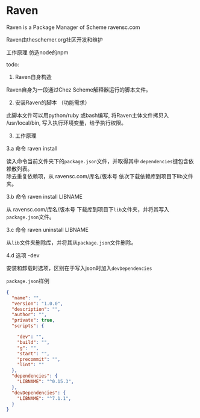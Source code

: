 # Raven
Raven is a Package Manager of Scheme
ravensc.com

Raven由theschemer.org社区开发和维护

工作原理 仿造node的npm

todo:

1. Raven自身构造

Raven自身为一段通过Chez Scheme解释器运行的脚本文件。

2. 安装Raven的脚本 （功能需求）

此脚本文件可以用python/ruby 或bash编写, 
将Raven主体文件拷贝入 /usr/local/bin, 写入执行环境变量，给予执行权限。

3. 工作原理

3.a 命令 raven install

读入命令当前文件夹下的`package.json`文件，并取得其中 `dependencies`键包含依赖散列表。  
除去重复依赖项，从 ravensc.com/库名/版本号 依次下载依赖库到项目下lib文件夹。

3.b 命令 raven install LIBNAME 

从 ravensc.com/库名/版本号 下载库到项目下`lib`文件夹，并将其写入`package.json`文件。

3.c 命令 raven uninstall LIBNAME 

从`lib`文件夹删除库，并将其从`package.json`文件删除。

4.d 选项 -dev

安装和卸载时选项，区别在于写入json时加入`devDependencies`

`package.json`样例

```json
{
  "name": "",
  "version": "1.0.0",
  "description": "",
  "author": "",
  "private": true,
  "scripts": {

    "dev": "",
    "build": "",
    "g": "",
    "start": "",
    "precommit": "",
    "lint": ""
  },
  "dependencies": {
    "LIBNAME": "^0.15.3",
  },
  "devDependencies": {
    "LIBNAME": "^7.1.1",
  }
}
```